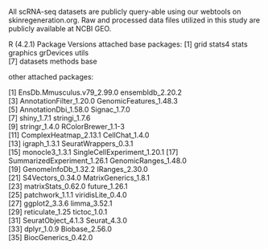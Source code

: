 All scRNA-seq datasets are publicly query-able using our webtools on skinregeneration.org.
Raw and processed data files utilized in this study are publicly available at NCBI GEO.

R (4.2.1) Package Versions
attached base packages:
[1] grid      stats4    stats     graphics  grDevices utils    
[7] datasets  methods   base     

other attached packages:

 [1] EnsDb.Mmusculus.v79_2.99.0  ensembldb_2.20.2           
 [3] AnnotationFilter_1.20.0     GenomicFeatures_1.48.3     
 [5] AnnotationDbi_1.58.0        Signac_1.7.0               
 [7] shiny_1.7.1                 stringi_1.7.6              
 [9] stringr_1.4.0               RColorBrewer_1.1-3         
[11] ComplexHeatmap_2.13.1       CellChat_1.4.0             
[13] igraph_1.3.1                SeuratWrappers_0.3.1       
[15] monocle3_1.3.1              SingleCellExperiment_1.20.1
[17] SummarizedExperiment_1.26.1 GenomicRanges_1.48.0       
[19] GenomeInfoDb_1.32.2         IRanges_2.30.0             
[21] S4Vectors_0.34.0            MatrixGenerics_1.8.1       
[23] matrixStats_0.62.0          future_1.26.1              
[25] patchwork_1.1.1             viridisLite_0.4.0          
[27] ggplot2_3.3.6               limma_3.52.1               
[29] reticulate_1.25             tictoc_1.0.1               
[31] SeuratObject_4.1.3          Seurat_4.3.0               
[33] dplyr_1.0.9                 Biobase_2.56.0             
[35] BiocGenerics_0.42.0  
